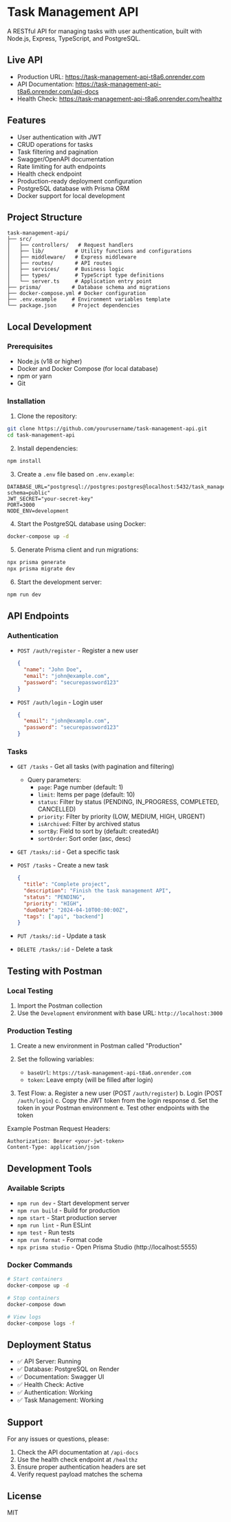 # Task Management API

A RESTful API for managing tasks with user authentication, built with Node.js, Express, TypeScript, and PostgreSQL.

## Live API
- Production URL: https://task-management-api-t8a6.onrender.com
- API Documentation: https://task-management-api-t8a6.onrender.com/api-docs
- Health Check: https://task-management-api-t8a6.onrender.com/healthz

## Features
- User authentication with JWT
- CRUD operations for tasks
- Task filtering and pagination
- Swagger/OpenAPI documentation
- Rate limiting for auth endpoints
- Health check endpoint
- Production-ready deployment configuration
- PostgreSQL database with Prisma ORM
- Docker support for local development

## Project Structure
```
task-management-api/
├── src/
│   ├── controllers/   # Request handlers
│   ├── lib/          # Utility functions and configurations
│   ├── middleware/   # Express middleware
│   ├── routes/       # API routes
│   ├── services/     # Business logic
│   ├── types/        # TypeScript type definitions
│   └── server.ts     # Application entry point
├── prisma/          # Database schema and migrations
├── docker-compose.yml # Docker configuration
├── .env.example     # Environment variables template
└── package.json     # Project dependencies
```

## Local Development

### Prerequisites
- Node.js (v18 or higher)
- Docker and Docker Compose (for local database)
- npm or yarn
- Git

### Installation

1. Clone the repository:
```bash
git clone https://github.com/yourusername/task-management-api.git
cd task-management-api
```

2. Install dependencies:
```bash
npm install
```

3. Create a `.env` file based on `.env.example`:
```env
DATABASE_URL="postgresql://postgres:postgres@localhost:5432/task_management_db?schema=public"
JWT_SECRET="your-secret-key"
PORT=3000
NODE_ENV=development
```

4. Start the PostgreSQL database using Docker:
```bash
docker-compose up -d
```

5. Generate Prisma client and run migrations:
```bash
npx prisma generate
npx prisma migrate dev
```

6. Start the development server:
```bash
npm run dev
```

## API Endpoints

### Authentication
- `POST /auth/register` - Register a new user
  ```json
  {
    "name": "John Doe",
    "email": "john@example.com",
    "password": "securepassword123"
  }
  ```
- `POST /auth/login` - Login user
  ```json
  {
    "email": "john@example.com",
    "password": "securepassword123"
  }
  ```

### Tasks
- `GET /tasks` - Get all tasks (with pagination and filtering)
  - Query parameters:
    - `page`: Page number (default: 1)
    - `limit`: Items per page (default: 10)
    - `status`: Filter by status (PENDING, IN_PROGRESS, COMPLETED, CANCELLED)
    - `priority`: Filter by priority (LOW, MEDIUM, HIGH, URGENT)
    - `isArchived`: Filter by archived status
    - `sortBy`: Field to sort by (default: createdAt)
    - `sortOrder`: Sort order (asc, desc)

- `GET /tasks/:id` - Get a specific task
- `POST /tasks` - Create a new task
  ```json
  {
    "title": "Complete project",
    "description": "Finish the task management API",
    "status": "PENDING",
    "priority": "HIGH",
    "dueDate": "2024-04-10T00:00:00Z",
    "tags": ["api", "backend"]
  }
  ```
- `PUT /tasks/:id` - Update a task
- `DELETE /tasks/:id` - Delete a task

## Testing with Postman

### Local Testing
1. Import the Postman collection
2. Use the `Development` environment with base URL: `http://localhost:3000`

### Production Testing
1. Create a new environment in Postman called "Production"
2. Set the following variables:
   - `baseUrl`: `https://task-management-api-t8a6.onrender.com`
   - `token`: Leave empty (will be filled after login)

3. Test Flow:
   a. Register a new user (POST `/auth/register`)
   b. Login (POST `/auth/login`)
   c. Copy the JWT token from the login response
   d. Set the token in your Postman environment
   e. Test other endpoints with the token

Example Postman Request Headers:
```
Authorization: Bearer <your-jwt-token>
Content-Type: application/json
```

## Development Tools

### Available Scripts
- `npm run dev` - Start development server
- `npm run build` - Build for production
- `npm start` - Start production server
- `npm run lint` - Run ESLint
- `npm test` - Run tests
- `npm run format` - Format code
- `npx prisma studio` - Open Prisma Studio (http://localhost:5555)

### Docker Commands
```bash
# Start containers
docker-compose up -d

# Stop containers
docker-compose down

# View logs
docker-compose logs -f
```

## Deployment Status
- ✅ API Server: Running
- ✅ Database: PostgreSQL on Render
- ✅ Documentation: Swagger UI
- ✅ Health Check: Active
- ✅ Authentication: Working
- ✅ Task Management: Working

## Support
For any issues or questions, please:
1. Check the API documentation at `/api-docs`
2. Use the health check endpoint at `/healthz`
3. Ensure proper authentication headers are set
4. Verify request payload matches the schema

## License
MIT